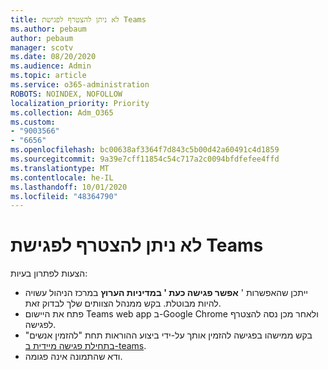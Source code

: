 ```yaml
---
title: לא ניתן להצטרף לפגישת Teams
ms.author: pebaum
author: pebaum
manager: scotv
ms.date: 08/20/2020
ms.audience: Admin
ms.topic: article
ms.service: o365-administration
ROBOTS: NOINDEX, NOFOLLOW
localization_priority: Priority
ms.collection: Adm_O365
ms.custom:
- "9003566"
- "6656"
ms.openlocfilehash: bc00638af3364f7d843c5b00d42a60491c4d1859
ms.sourcegitcommit: 9a39e7cff11854c54c717a2c0094bfdfefee4ffd
ms.translationtype: MT
ms.contentlocale: he-IL
ms.lasthandoff: 10/01/2020
ms.locfileid: "48364790"
---
```

# <a name="cant-join-teams-meeting"></a>לא ניתן להצטרף לפגישת Teams

הצעות לפתרון בעיות:  

- ייתכן שהאפשרות '  **אפשר פגישה כעת ' במדיניות הערוץ**  במרכז הניהול עשויה להיות מבוטלת. בקש ממנהל הצוותים שלך לבדוק זאת.
- פתח את היישום Teams web app ב-Google Chrome ולאחר מכן נסה להצטרף לפגישה.
- בקש ממישהו בפגישה להזמין אותך על-ידי ביצוע ההוראות תחת "להזמין אנשים"  [בתחילת פגישה מיידית ב-teams](https://support.microsoft.com/office/start-an-instant-meeting-in-teams-ff95e53f-8231-4739-87fa-00b9723f4ef5).
- ודא שהתמונה אינה פגומה.

